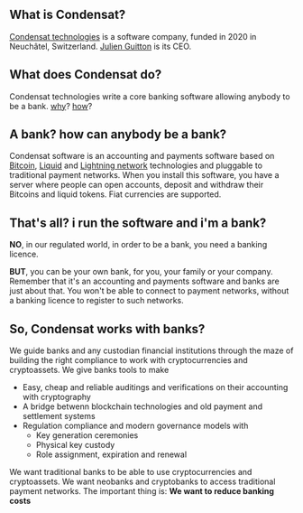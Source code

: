 ## What is Condensat?

[Condensat technologies](https://hrc.ne.ch/hrcintapp/companyReport.action?rcentId=3372420500000064531025) is a software company, funded in 2020 in Neuchâtel, Switzerland.
[Julien Guitton](mailto:julien@condensat.tech) is its CEO.

## What does Condensat do?

Condensat technologies write a core banking software allowing anybody to be a bank.
[why](why)? [how](how)?

## A bank? how can anybody be a bank?

Condensat software is an accounting and payments software based on [Bitcoin](github.com/bitcoin), [Liquid](liquid.net) and [Lightning network](lightning.network) technologies and pluggable to traditional payment networks.
When you install this software, you have a server where people can open accounts, deposit and withdraw their Bitcoins and liquid tokens. Fiat currencies are supported.

## That's all? i run the software and i'm a bank?

**NO**, in our regulated world, in order to be a bank, you need a banking licence.

**BUT**, you can be your own bank, for you, your family or your company.
Remember that it's an accounting and payments software and banks are just about that.
You won't be able to connect to payment networks, without a banking licence to register to such networks.

## So, Condensat works with banks?

We guide banks and any custodian financial institutions through the maze of building the right compliance to work with cryptocurrencies and cryptoassets.
We give banks tools to make
* Easy, cheap and reliable auditings and verifications on their accounting with cryptography
* A bridge betwenn blockchain technologies and old payment and settlement systems
* Regulation compliance and modern governance models with
  * Key generation ceremonies
  * Physical key custody
  * Role assignment, expiration and renewal 
  
We want traditional banks to be able to use cryptocurrencies and cryptoassets. We want neobanks and cryptobanks to access traditional payment networks. The important thing is: **We want to reduce banking costs**
